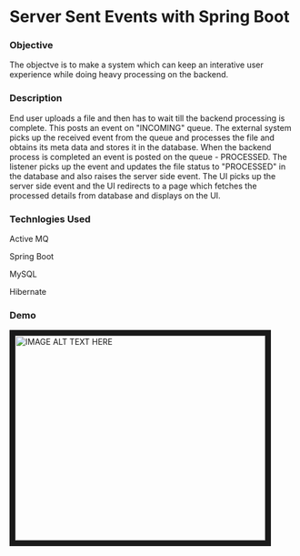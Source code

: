 # Server Sent Events with Spring Boot

### Objective

The objectve is to make a system which can keep an interative user experience while doing heavy processing on the backend. 

### Description

End user uploads a file and then has to wait till the backend processing is complete. This posts an event on "INCOMING" queue. The external system picks up the received event from the queue and processes the file and obtains its meta data and stores it in the database. When the backend process is completed an event is posted on the queue - PROCESSED. The listener picks up the event and updates the file status to "PROCESSED" in the database and also raises the server side event. The UI picks up the server side event and the UI redirects to a page which fetches the processed details from database and displays on the UI.

### Technlogies Used

Active MQ

Spring Boot

MySQL

Hibernate


### Demo

<a href="http://www.youtube.com/watch?feature=player_embedded&v=Dfxt3WpHonA
" target="_blank"><img src="http://img.youtube.com/vi/Dfxt3WpHonA/0.jpg" 
alt="IMAGE ALT TEXT HERE" width="440" height="360" border="10" /></a>